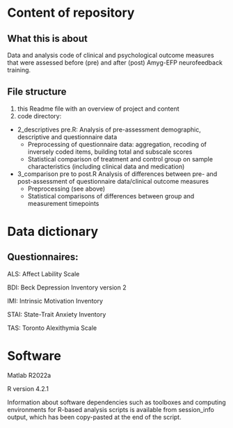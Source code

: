 # Content of repository

## What this is about
Data and analysis code of clinical and psychological outcome measures that were assessed before (pre) and after (post) Amyg-EFP neurofeedback training.
## File structure
1) this Readme file with an overview of project and content
2) code directory:
  - 2_descriptives pre.R: Analysis of pre-assessment demographic, descriptive and questionnaire data
    - Preprocessing of questionnaire data: aggregation, recoding of inversely coded items, building total and subscale scores
    - Statistical comparison of treatment and control group on sample characteristics (including clinical data and medication)
  - 3_comparison pre to post.R Analysis of differences between pre- and post-assessment of questionnaire data/clinical outcome measures
    - Preprocessing (see above)
    - Statistical comparisons of differences between group and measurement timepoints
# Data dictionary

## Questionnaires:
ALS: Affect Lability Scale

BDI:   Beck Depression Inventory version 2

IMI:   Intrinsic Motivation Inventory

STAI:   State-Trait Anxiety Inventory

TAS:   Toronto Alexithymia Scale
# Software
Matlab R2022a

R version 4.2.1

Information about software dependencies such as toolboxes and computing environments for R-based analysis scripts is available from session_info output, which has been copy-pasted at the end of the script.
